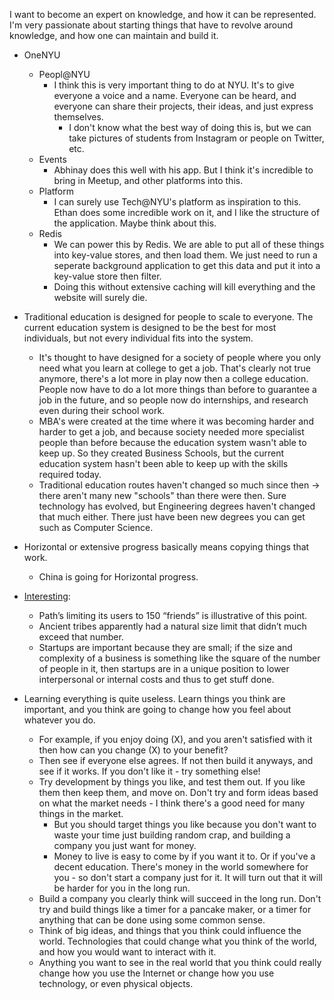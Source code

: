 I want to become an expert on knowledge, and how it can be represented. I'm very passionate about starting things that have to revolve around knowledge, and how one can maintain and build it.

- OneNYU
	- Peopl@NYU
		- I think this is very important thing to do at NYU. It's to give everyone a voice and a name. Everyone can be heard, and everyone can share their projects, their ideas, and just express themselves.
			- I don't know what the best way of doing this is, but we can take pictures of students from Instagram or people on Twitter, etc.
	- Events
		- Abhinay does this well with his app. But I think it's incredible to bring in Meetup, and other platforms into this.
	- Platform
		- I can surely use Tech@NYU's platform as inspiration to this. Ethan does some incredible work on it, and I like the structure of the application. Maybe think about this.
	- Redis
		- We can power this by Redis. We are able to put all of these things into key-value stores, and then load them. We just need to run a seperate background application to get this data and put it into a key-value store then filter. 
		- Doing this without extensive caching will kill everything and the website will surely die.

- Traditional education is designed for people to scale to everyone. The current education system is designed to be the best for most individuals, but not every individual fits into the system. 
	- It's thought to have designed for a society of people where you only need what you learn at college to get a job. That's clearly not true anymore, there's a lot more in play now then a college education. People now have to do a lot more things than before to guarantee a job in the future, and so people now do internships, and research even during their school work. 
	- MBA's were created at the time where it was becoming harder and harder to get a job, and because society needed more specialist people than before because the education system wasn't able to keep up. So they created Business Schools, but the current education system hasn't been able to keep up with the skills required today. 
	- Traditional education routes haven't changed so much since then -> there aren't many new "schools" than there were then. Sure technology has evolved, but Engineering degrees haven't changed that much either. There just have been new degrees you can get such as Computer Science. 

- Horizontal or extensive progress basically means copying things that work.
	- China is going for Horizontal progress. 

- [Interesting](http://blakemasters.com/post/20400301508/cs183class1):
	- Path’s limiting its users to 150 “friends” is illustrative of this point. 
	- Ancient tribes apparently had a natural size limit that didn’t much exceed that number. 
	- Startups are important because they are small; if the size and complexity of a business is something like the square of the number of people in it, then startups are in a unique position to lower interpersonal or internal costs and thus to get stuff done.

- Learning everything is quite useless. Learn things you think are important, and you think are going to change how you feel about whatever you do.
	- For example, if you enjoy doing (X), and you aren't satisfied with it then how can you change (X) to your benefit? 
	- Then see if everyone else agrees. If not then build it anyways, and see if it works. If you don't like it - try something else!
	- Try development by things you like, and test them out. If you like them then keep them, and move on. Don't try and form ideas based on what the market needs - I think there's a good need for many things in the market. 
		- But you should target things you like because you don't want to waste your time just building random crap, and building a company you just want for money.
		- Money to live is easy to come by if you want it to. Or if you've a decent education. There's money in the world somewhere for you - so don't start a company just for it. It will turn out that it will be harder for you in the long run.
	- Build a company you clearly think will succeed in the long run. Don't try and build things like a timer for a pancake maker, or a timer for anything that can be done using some common sense.
	- Think of big ideas, and things that you think could influence the world. Technologies that could change what you think of the world, and how you would want to interact with it.
	- Anything you want to see in the real world that you think could really change how you use the Internet or change how you use technology, or even physical objects.
